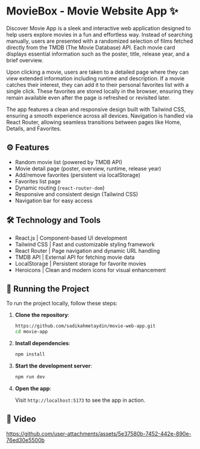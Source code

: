 # MovieBox - Movie Website App ✨

Discover Movie App is a sleek and interactive web application designed to help users explore movies in a fun and effortless way. Instead of searching manually, users are presented with a randomized selection of films fetched directly from the TMDB (The Movie Database) API. Each movie card displays essential information such as the poster, title, release year, and a brief overview.

Upon clicking a movie, users are taken to a detailed page where they can view extended information including runtime and description. If a movie catches their interest, they can add it to their personal favorites list with a single click. These favorites are stored locally in the browser, ensuring they remain available even after the page is refreshed or revisited later.

The app features a clean and responsive design built with Tailwind CSS, ensuring a smooth experience across all devices. Navigation is handled via React Router, allowing seamless transitions between pages like Home, Details, and Favorites.

## ⚙️ Features

- Random movie list (powered by TMDB API)
- Movie detail page (poster, overview, runtime, release year)
- Add/remove favorites (persistent via localStorage)
- Favorites list page
- Dynamic routing (`react-router-dom`)
- Responsive and consistent design (Tailwind CSS)
- Navigation bar for easy access

## 🛠️ Technology and Tools

* React.js        | Component-based UI development
* Tailwind CSS    | Fast and customizable styling framework
* React Router    | Page navigation and dynamic URL handling
* TMDB API        | External API for fetching movie data
* LocalStorage    | Persistent storage for favorite movies
* Heroicons       | Clean and modern icons for visual enhancement 

## 🚦 Running the Project

To run the project locally, follow these steps:

1. **Clone the repository**:

    ```bash
    https://github.com/sadikahmetaydin/movie-web-app.git
    cd movie-app
    ```

2. **Install dependencies**:

    ```bash
    npm install
    ```

3. **Start the development server**:

    ```bash
    npm run dev
    ```

4. **Open the app**:

    Visit `http://localhost:5173` to see the app in action.


## 🎥 Video

https://github.com/user-attachments/assets/5e37580b-7452-442e-890e-76ed30e5500b
